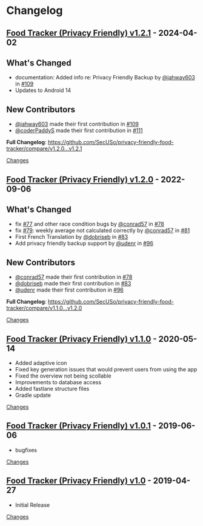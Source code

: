 # Changelog

<a id="v1.2.1"></a>
## [Food Tracker (Privacy Friendly) v1.2.1](https://github.com/SecUSo/privacy-friendly-food-tracker/releases/tag/v1.2.1) - 2024-04-02

## What's Changed
* documentation: Added info re: Privacy Friendly Backup by [@jahway603](https://github.com/jahway603) in [#109](https://github.com/SecUSo/privacy-friendly-food-tracker/pull/109)
* Updates to Android 14

## New Contributors
* [@jahway603](https://github.com/jahway603) made their first contribution in [#109](https://github.com/SecUSo/privacy-friendly-food-tracker/pull/109)
* [@coderPaddyS](https://github.com/coderPaddyS) made their first contribution in [#111](https://github.com/SecUSo/privacy-friendly-food-tracker/pull/111)

**Full Changelog**: https://github.com/SecUSo/privacy-friendly-food-tracker/compare/v1.2.0...v1.2.1

[Changes][v1.2.1]


<a id="v1.2.0"></a>
## [Food Tracker (Privacy Friendly) v1.2.0](https://github.com/SecUSo/privacy-friendly-food-tracker/releases/tag/v1.2.0) - 2022-09-06

## What's Changed
* fix [#77](https://github.com/SecUSo/privacy-friendly-food-tracker/issues/77) and other race condition bugs by [@conrad57](https://github.com/conrad57) in [#78](https://github.com/SecUSo/privacy-friendly-food-tracker/pull/78)
* fix [#79](https://github.com/SecUSo/privacy-friendly-food-tracker/issues/79): weekly average not calculated correctly by [@conrad57](https://github.com/conrad57) in [#81](https://github.com/SecUSo/privacy-friendly-food-tracker/pull/81)
* First French Translation by [@dobriseb](https://github.com/dobriseb) in [#83](https://github.com/SecUSo/privacy-friendly-food-tracker/pull/83)
* Add privacy friendly backup support by [@udenr](https://github.com/udenr) in [#96](https://github.com/SecUSo/privacy-friendly-food-tracker/pull/96)

## New Contributors
* [@conrad57](https://github.com/conrad57) made their first contribution in [#78](https://github.com/SecUSo/privacy-friendly-food-tracker/pull/78)
* [@dobriseb](https://github.com/dobriseb) made their first contribution in [#83](https://github.com/SecUSo/privacy-friendly-food-tracker/pull/83)
* [@udenr](https://github.com/udenr) made their first contribution in [#96](https://github.com/SecUSo/privacy-friendly-food-tracker/pull/96)

**Full Changelog**: https://github.com/SecUSo/privacy-friendly-food-tracker/compare/v1.1.0...v1.2.0

[Changes][v1.2.0]


<a id="v1.1.0"></a>
## [Food Tracker (Privacy Friendly) v1.1.0](https://github.com/SecUSo/privacy-friendly-food-tracker/releases/tag/v1.1.0) - 2020-05-14

- Added adaptive icon
- Fixed key generation issues that would prevent users from using the app
- Fixed the overview not being scollable
- Improvements to database access
- Added fastlane structure files
- Gradle update

[Changes][v1.1.0]


<a id="v1.0.1"></a>
## [Food Tracker (Privacy Friendly) v1.0.1](https://github.com/SecUSo/privacy-friendly-food-tracker/releases/tag/v1.0.1) - 2019-06-06

- bugfixes

[Changes][v1.0.1]


<a id="v1.0"></a>
## [Food Tracker (Privacy Friendly) v1.0](https://github.com/SecUSo/privacy-friendly-food-tracker/releases/tag/v1.0) - 2019-04-27

- Initial Release

[Changes][v1.0]


[v1.2.1]: https://github.com/SecUSo/privacy-friendly-food-tracker/compare/v1.2.0...v1.2.1
[v1.2.0]: https://github.com/SecUSo/privacy-friendly-food-tracker/compare/v1.1.0...v1.2.0
[v1.1.0]: https://github.com/SecUSo/privacy-friendly-food-tracker/compare/v1.0.1...v1.1.0
[v1.0.1]: https://github.com/SecUSo/privacy-friendly-food-tracker/compare/v1.0...v1.0.1
[v1.0]: https://github.com/SecUSo/privacy-friendly-food-tracker/tree/v1.0

<!-- Generated by https://github.com/rhysd/changelog-from-release v3.9.0 -->
